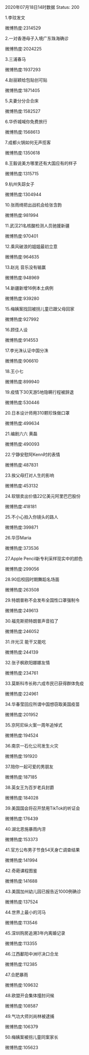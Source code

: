 2020年07月18日14时数据
Status: 200

1.李玟发文

微博热度:2314529

2.一对香港母子入境广东珠海确诊

微博热度:2024225

3.三浦春马

微博热度:1937293

4.赵丽颖给包贴创可贴

微博热度:1871405

5.夫妻分分合合床

微博热度:1582527

6.华侨城喊你免费旅行

微博热度:1568613

7.成都火锅如何无声揽客

微博热度:1350618

8.王毅说美方哪里还有大国应有的样子

微博热度:1315715

9.杭州失踪女子

微博热度:1304944

10.张雨绮把出战机会给张含韵

微博热度:981994

11.武汉21名核酸检测人员驰援新疆

微博热度:970401

12.乘风破浪的姐姐最初立意

微博热度:964635

13.赵兆 音乐没有输赢

微博热度:948969

14.新疆新增16例本土病例

微博热度:939280

15.梅姨案找回被拐儿童已跟父母回家

微博热度:927992

16.顾佳人设

微博热度:914553

17.李光洙认证中国分洙

微博热度:906610

18.王小七

微博热度:899940

19.疫情下30天游5地隐瞒行程被辞退

微博热度:530446

20.日本设计师用310颗珍珠做口罩

微博热度:499634

21.编剧六六 黄磊

微博热度:490093

22.宁静安慰阿Kenn时的表情

微博热度:487831

23.挨父母打对人生的影响

微博热度:453132

24.软银卖出价值22亿美元阿里巴巴股份

微博热度:418181

25.不小心拍入你镜头的路人

微博热度:399871

26.华莎Maria

微博热度:373536

27.Apple Pencil新专利采样现实中的颜色

微博热度:299056

28.90后校园时期舞蹈名场面

微博热度:263508

29.特朗普称不会发布全国性口罩强制令

微博热度:249613

30.福克斯把特朗普声音掐了

微博热度:246052

31.许光汉 能干又能吃

微博热度:244139

32.张子枫欧阳娜娜友情

微博热度:234761

33.莫斯科市长称六成市民已获得群体免疫

微博热度:224961

34.华春莹回应所谓中国想窃取美国疫苗

微博热度:201952

35.京阿尼纵火案一周年追悼式

微博热度:194524

36.南京一石化公司发生火灾

微博热度:191920

37.陪你一起可爱的男朋友

微博热度:187185

38.英女王为百岁老兵封爵

微博热度:184028

39.美国国会将召开禁用TikTok的听证会

微博热度:176439

40.湖北恩施暴雨内涝

微博热度:153373

41.官方公布男子节食54天身亡调查结果

微博热度:141994

42.奇葩课程图鉴

微博热度:141688

43.美国加州幼儿园已报告近1000例确诊

微博热度:137524

44.世界上最小的河马

微博热度:113546

45.深圳购房追溯3年内离婚记录

微博热度:113355

46.江西鄱阳中洲圩决口合龙

微博热度:112385

47.合肥暴雨

微博热度:109632

48.欧盟开会集体撞肘问候

微博热度:108587

49.气功大师刘尚林被逮捕

微博热度:106379

50.梅姨案被拐儿童同案家长

微博热度:105623

